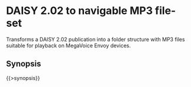 <link rel="dp2:permalink" href="http://daisy.github.io/pipeline/Get-Help/User-Guide/Scripts/daisy202-to-mp3/"/>
<link rev="dp2:doc" href="../src/main/resources/xml/daisy202-to-mp3.script.xpl"/>
<link rel="rdf:type" href="http://www.daisy.org/ns/pipeline/userdoc"/>

# DAISY 2.02 to navigable MP3 file-set

Transforms a DAISY 2.02 publication into a folder structure with MP3 files suitable for playback on MegaVoice Envoy devices.

## Synopsis

{{>synopsis}}

